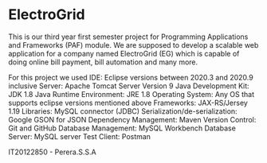 # ElectroGrid

This is our third year first semester project for Programming Applications and Frameworks (PAF) module. We are supposed to develop a scalable web application for a company named ElectroGrid (EG) which is capable of doing online bill payment, bill automation and many more.

For this project we used IDE: Eclipse versions between 2020.3 and 2020.9 inclusive Server: Apache Tomcat Server Version 9 Java Development Kit: JDK 1.8 Java Runtime Environment: JRE 1.8 Operating System: Any OS that supports eclipse versions mentioned above Frameworks: JAX-RS/Jersey 1.19 Libraries: MySQL connector (JDBC) Serialization/de-serialization: Google GSON for JSON Dependency Management: Maven Version Control: Git and GitHub Database Management: MySQL Workbench Database Server: MySQL server Test Client: Postman

IT20122850 - Perera.S.S.A

